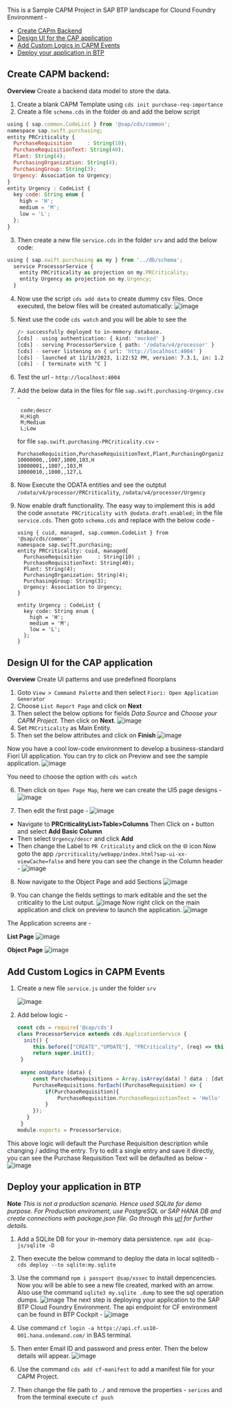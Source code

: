 This is a Sample CAPM Project in SAP BTP landscape for Clound Foundry Environment -

- [Create CAPm Backend](https://github.com/sabarna17/btp-basics/blob/main/capm/readme.md#create-capm-backend)
- [Design UI for the CAP application](https://github.com/sabarna17/btp-basics/blob/main/capm/readme.md#design-ui-for-the-cap-application)
- [Add Custom Logics in CAPM Events](https://github.com/sabarna17/btp-basics/blob/main/capm/readme.md#add-custom-logics-in-capm-events)
- [Deploy your application in BTP](https://github.com/sabarna17/btp-basics/blob/main/capm/readme.md#deploy-your-application-in-btp)

## Create CAPM backend:
**Overview** 
Create a backend data model to store the data.

1. Create a blank CAPM Template using `cds init purchase-req-importance`
2. Create a file `schema.cds` in the folder `db` and add the below script
  ```js
  using { sap.common.CodeList } from '@sap/cds/common';
  namespace sap.swift.purchasing;
  entity PRCriticality {
    PurchaseRequisition     : String(10);
    PurchaseRequisitionText: String(40);
    Plant: String(4);
    PurchasingOrganization: String(4);
    PurchasingGroup: String(3);
    Urgency: Association to Urgency;
  }
  entity Urgency : CodeList {
    key code: String enum {
      high = 'H';
      medium = 'M'; 
      low = 'L'; 
    };
  }
  ```

3. Then create a new file `service.cds` in the folder `srv` and add the below code:
  ```js
  using { sap.swift.purchasing as my } from '../db/schema';
    service ProcessorService { 
      entity PRCriticality as projection on my.PRCriticality;
      entity Urgency as projection on my.Urgency;
    }
  ```

4. Now use the script `cds add data` to create dummy csv files. Once executed, the below files will be created automatically:
![image](https://github.com/sabarna17/btp-basics/assets/39834671/d45d41ca-ea52-4d44-8a3b-3236701649f5)
 
5. Next use the code `cds watch` and you will be able to see the
   ```bash
   /> successfully deployed to in-memory database.
   [cds] - using authentication: { kind: 'mocked' } 
   [cds] - serving ProcessorService { path: '/odata/v4/processor' }
   [cds] - server listening on { url: 'http://localhost:4004' }
   [cds] - launched at 11/13/2023, 1:22:52 PM, version: 7.3.1, in: 1.216s
   [cds] - [ terminate with ^C ]
   ```
6. Test the url - `http://localhost:4004`
7. Add the below data in the files
   for file `sap.swift.purchasing-Urgency.csv` -
   ```csv
    code;descr
    H;High
    M;Medium
    L;Low
   ```
   for file `sap.swift.purchasing-PRCriticality.csv` -
   ```csv
   PurchaseRequisition,PurchaseRequisitionText,Plant,PurchasingOrganization,PurchasingGroup,Urgency_code
   10000000,,1007,1000,103,H
   10000001,,1007,,103,M
   10000010,,1000,,127,L
   ```
8. Now Execute the ODATA entities and see the outptut `/odata/v4/processor/PRCriticality`, `/odata/v4/processor/Urgency`

9. Now enable draft functionality. The easy way to implement this is add the code `annotate PRCriticality with @odata.draft.enabled;` in the file `service.cds`.
   Then goto `schema.cds` and replace with the below code -
   ```
   using { cuid, managed, sap.common.CodeList } from '@sap/cds/common';
   namespace sap.swift.purchasing;
   entity PRCriticality: cuid, managed{
     PurchaseRequisition     : String(10) ;
     PurchaseRequisitionText: String(40);
     Plant: String(4);
     PurchasingOrganization: String(4);
     PurchasingGroup: String(3);
     Urgency: Association to Urgency;
   }
   
   entity Urgency : CodeList {
     key code: String enum {
       high = 'H';
       medium = 'M';
       low = 'L';
     };
   }
   ``` 

## Design UI for the CAP application
**Overview** 
Create UI patterns and use predefined floorplans

1. Goto `View > Command Palette` and then select `Fiori: Open Application Generator`
2. Choose `List Report Page` and click on **Next**
3. Then select the below options for fields *Data Source* and *Choose your CAPM Project*. Then click on **Next**.
   ![image](https://github.com/sabarna17/btp-basics/assets/39834671/02e90b9d-6459-4c3e-b972-29a2a22a838d)
4. Set `PRCriticality` as Main Entity.
5. Then set the below attributes and click on **Finish**
  ![image](https://github.com/sabarna17/btp-basics/assets/39834671/db57d5f2-a27b-4bf8-ae8b-39157e62a0b8)

Now you have a cool low-code environment to develop a business-standard Fiori UI application.
You can try to click on Preview and see the sample application.
![image](https://github.com/sabarna17/btp-basics/assets/39834671/d14a0bed-3a45-4a00-af09-841ed4e5e40a)

You need to choose the option with `cds watch`

6. Then click on `Open Page Map`, here we can create the UI5 page designs -
![image](https://github.com/sabarna17/btp-basics/assets/39834671/cf6fd31d-1e11-48ed-b3ab-a3369061b8ea)

7. Then edit the first page -
![image](https://github.com/sabarna17/btp-basics/assets/39834671/5049160c-73cb-4756-bfcb-1a577156b235)

- Navigate to **PRCriticalityList>Table>Columns** Then Click on ` + ` button and select **Add Basic Column**
- Then select `Urgency/descr` and click **Add**
- Then change the Label to `PR Criticality` and click on the 🌐 icon
Now goto the app `/prcriticality/webapp/index.html?sap-ui-xx-viewCache=false` and here you can see the change in the Column header -
![image](https://github.com/sabarna17/btp-basics/assets/39834671/ef020d29-4aea-44fc-8d22-025ec4152b0f)

8. Now navigate to the Object Page and add Sections
   ![image](https://github.com/sabarna17/btp-basics/assets/39834671/f93b852e-7e38-4404-b23a-1669052f7e9e)

9. You can change the fields settings to mark editable and the set the criticality to the List output.
   ![image](https://github.com/sabarna17/btp-basics/assets/39834671/0dc7b65b-5654-491f-8da6-9a88575ebf60)
Now right click on the main application and click on preview to launch the application.
![image](https://github.com/sabarna17/btp-basics/assets/39834671/d72dff69-0c5b-45ec-b762-d69606bfbc35)

The Application screens are - 

**List Page**
![image](https://github.com/sabarna17/btp-basics/assets/39834671/bee49ae0-9c5c-4f37-af3f-ecb2386636de)

**Object Page**
![image](https://github.com/sabarna17/btp-basics/assets/39834671/f2d97c83-04f2-49ee-899b-7a5a5be93de5)


## Add Custom Logics in CAPM Events
1. Create a new file `service.js` under the folder `srv`
   
   ![image](https://github.com/sabarna17/btp-basics/assets/39834671/77bb9f23-1df4-433b-adcf-daa05c128ad8)

3. Add below logic -
   ```js
   const cds = require('@sap/cds')
   class ProcessorService extends cds.ApplicationService {
     init() {
        this.before(["CREATE","UPDATE"], "PRCriticality", (req) => this.onUpdate(req.data));
        return super.init();
    }
    
    async onUpdate (data) {
        const PurchaseRequisitions = Array.isArray(data) ? data : [data];
        PurchaseRequisitions.forEach((PurchaseRequisition) => {
            if(PurchaseRequisition){
                PurchaseRequisition.PurchaseRequisitionText = 'Hello'
            }
        });
      }    
    }
   module.exports = ProcessorService;
   ```
This above logic will default the Purchase Requisition description while changing / adding the entry.
Try to edit a single entry and save it directly, you can see the Purchase Requisition Text will be defaulted as below - 
![image](https://github.com/sabarna17/btp-basics/assets/39834671/e32d5822-279b-4f89-a21a-9dce5eae9ece)

## Deploy your application in BTP
   **Note**
   *This is not a production scenario. Hence used SQLite for demo purpose. 
   For Production enviroment, use PostgreSQL or SAP HANA DB and create connections with package.json file.
   Go through this [url](https://cap.cloud.sap/docs/get-started/in-a-nutshell#deploying-persistent-databases) for further details.*
   
1. Add a SQLite DB for your in-memory data persistence.
   `npm add @cap-js/sqlite -D`
2. Then execute the below command to deploy the data in local sqlitedb -
   `cds deploy --to sqlite:my.sqlite`
3. Use the command `npm i passport @sap/xssec` to install depencencies.
Now you will be able to see a new file created, marked with an arrow. Also use the command `sqlite3 my.sqlite .dump` to see the sql operation dumps.
![image](https://github.com/sabarna17/btp-basics/assets/39834671/9d318b93-3096-44d6-9e38-48b310d40375)
The next step is deploying your application to the SAP BTP Cloud Foundry Environment.
The api endpoint for CF environment can be found in BTP Cockpit -
![image](https://github.com/sabarna17/btp-basics/assets/39834671/7c82c628-eafa-4618-bfea-adf9a7b126fc)

4. Use command `cf login -a https://api.cf.us10-001.hana.ondemand.com/` in BAS terminal.
5. Then enter Email ID and password and press enter. Then the below details will appear.
![image](https://github.com/sabarna17/btp-basics/assets/39834671/2c777ace-d812-450f-bf86-9e4900a90745)
6. Use the command `cds add cf-manifest` to add a manifest file for your CAPM Project.
7. Then change the file path to `./` and remove the properties - `serices` and from the terminal execute `cf push`
